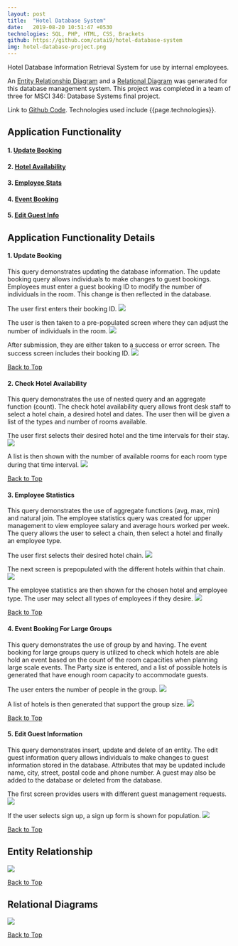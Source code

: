 ```yaml
---
layout: post
title:  "Hotel Database System"
date:   2019-08-20 10:51:47 +0530
technologies: SQL, PHP, HTML, CSS, Brackets
github: https://github.com/catai9/hotel-database-system
img: hotel-database-project.png
---
```


Hotel Database Information Retrieval System for use by internal employees. 

An [Entity Relationship Diagram](#entity-relationship) and a [Relational Diagram](#relational-diagram) was generated for this database management system. This project was completed in a team of three for MSCI 346: Database Systems final project.

Link to [Github Code]({{page.github}}).
Technologies used include {{page.technologies}}. 

## Application Functionality

#### 1. **[Update Booking](#update-booking)**
#### 2. **[Hotel Availability](#hotel-availability)**
#### 3. **[Employee Stats](#employee-stats)**
#### 4. **[Event Booking](#event-booking)**
#### 5. **[Edit Guest Info](#edit-guest-info)**

## Application Functionality Details

<a name= "update-booking"></a>

#### 1. Update Booking
This query demonstrates updating the database information. The update booking query allows individuals to make changes to guest bookings. Employees must enter a guest booking ID to modify the number of individuals in the room. This change is then reflected in the database. 

<p float="center">
The user first enters their booking ID.
  <img src="../images/hotel-database-system/updateBooking.png"/>
</p>

<p float="center">
The user is then taken to a pre-populated screen where they can adjust the number of individuals in the room.
  <img src="../images/hotel-database-system/updateBookingInfo.png"  />
</p>

<p float="center">
After submission, they are either taken to a success or error screen. The success screen includes their booking ID.
  <img src="../images/hotel-database-system/updateBookingSuccess.png"  />
</p>

[Back to Top](#top)

<a name= "hotel-availability"></a>

#### 2. Check Hotel Availability
This query demonstrates the use of nested query and an aggregate function (count). The check hotel availability query allows front desk staff to select a hotel chain, a desired hotel and dates. The user then will be given a list of the types and number of rooms available.  

<p float="center">
  The user first selects their desired hotel and the time intervals for their stay.
  <img src="../images/hotel-database-system/hotelAvailability.JPG"  />
</p>

<p float="center">
  A list is then shown with the number of available rooms for each room type during that time interval.
  <img src="../images/hotel-database-system/hotelAvailabilityList.JPG"  />
</p>

[Back to Top](#top)

<a name= "employee-stats"></a>

#### 3. Employee Statistics
This query demonstrates the use of aggregate functions (avg, max, min) and natural join. The employee statistics query was created for upper management to view employee salary and average hours worked per week. The query allows the user to select a chain, then select a hotel and finally an employee type. 

<p float="center">
  The user first selects their desired hotel chain.
  <img src="../images/hotel-database-system/employeeStatsHome.JPG"  />
</p>

<p float="center">
  The next screen is prepopulated with the different hotels within that chain.
  <img src="../images/hotel-database-system/employeeStatsPopulated.JPG"  />
</p>

<p float="center">
  The employee statistics are then shown for the chosen hotel and employee type. The user may select all types of employees if they desire.
  <img src="../images/hotel-database-system/employeeStatsList.JPG"  />
</p>

[Back to Top](#top)

<a name= "event-booking"></a>

#### 4. Event Booking For Large Groups
This query demonstrates the use of group by and having. The event booking for large groups query is utilized to check which hotels are able hold an event based on the count of the room capacities when planning large scale events. The Party size is entered, and a list of possible hotels is generated that have enough room capacity to accommodate guests. 

<p float="center">
  The user enters the number of people in the group.
  <img src="../images/hotel-database-system/eventInquiry.png"  />
</p>

<p float="center">
  A list of hotels is then generated that support the group size.
  <img src="../images/hotel-database-system/eventInquiryListing.png"  />
</p>

[Back to Top](#top)

<a name= "edit-guest-info"></a>

#### 5. Edit Guest Information
This query demonstrates insert, update and delete of an entity. The edit guest information query allows individuals to make changes to guest information stored in the database. Attributes that may be updated include name, city, street, postal code and phone number. A guest may also be added to the database or deleted from the database. 

<p float="center">
  The first screen provides users with different guest management requests.
  <img src="../images/hotel-database-system/editGuestHome.png"  />
</p>

<p float="center">
  If the user selects sign up, a sign up form is shown for population.
  <img src="../images/hotel-database-system/editGuestSignUp.png"  />
</p>

[Back to Top](#top)

<a name= "entity-relatonship"></a>

## Entity Relationship
<p float="center">
  <img src="../images/hotel-database-system/Final ER Diagram.png" />
</p>

[Back to Top](#top)

<a name= "relational-diagram"></a>

## Relational Diagrams
<p float="center">
  <img src="../images/hotel-database-system/Final Relational Diagram.png" />
</p>

[Back to Top](#top)